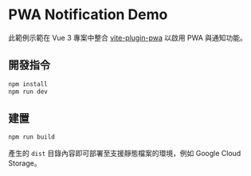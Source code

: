 # PWA Notification Demo

此範例示範在 Vue 3 專案中整合 [vite-plugin-pwa](https://vite-pwa-org.netlify.app/) 以啟用 PWA 與通知功能。

## 開發指令

```bash
npm install
npm run dev
```

## 建置

```bash
npm run build
```

產生的 `dist` 目錄內容即可部署至支援靜態檔案的環境，例如 Google Cloud Storage。
